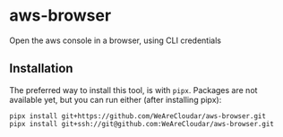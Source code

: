# aws-browser
Open the aws console in a browser, using CLI credentials

## Installation
The preferred way to install this tool, is with `pipx`. Packages are not available
yet, but you can run either (after installing pipx):

```shell
pipx install git+https://github.com/WeAreCloudar/aws-browser.git
pipx install git+ssh://git@github.com:WeAreCloudar/aws-browser.git
```
